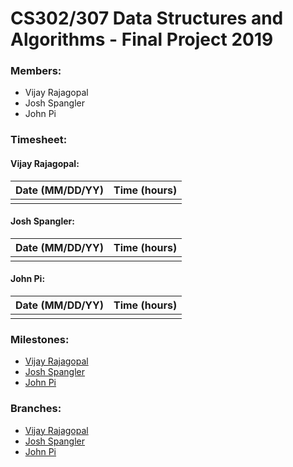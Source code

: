 # CS302/307 Data Structures and Algorithms - Final Project 2019

### Members:
- Vijay Rajagopal
- Josh Spangler
- John Pi

### Timesheet:
#### Vijay Rajagopal:
| Date (MM/DD/YY) | Time (hours) 	|
|--------------------	|--------------------	|
|                	|                	|

#### Josh Spangler:
| Date (MM/DD/YY) | Time (hours) 	|
|--------------------	|--------------------	|
|                	|                	|

#### John Pi:
| Date (MM/DD/YY) | Time (hours) 	|
|--------------------	|--------------------	|
|                	|                	|

### Milestones:
- [Vijay Rajagopal](https://github.com/vjsrinivas/final_project/blob/vijay_wip/milestone_VR.txt)
- [Josh Spangler]()
- [John Pi]()

### Branches:
- [Vijay Rajagopal](https://github.com/vjsrinivas/final_project/tree/vijay_wip)
- [Josh Spangler](https://github.com/vjsrinivas/final_project/tree/josh_wip)
- [John Pi](https://github.com/vjsrinivas/final_project/tree/jpi_wip)
